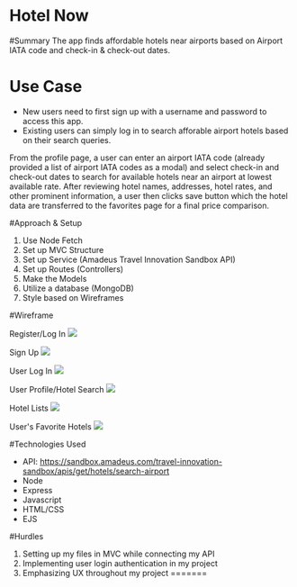 # Hotel Now

#Summary
The app finds affordable hotels near airports based on Airport IATA code and check-in & check-out dates.

# Use Case
- New users need to first sign up with a username and password to access this app.
- Existing users can simply log in to search afforable airport hotels based on their search queries.

From the profile page, a user can enter an airport IATA code (already provided a list of airport IATA codes as a modal) and select check-in and check-out dates to search for available hotels near an airport at lowest available rate. After reviewing hotel names, addresses, hotel rates, and other prominent information, a user then clicks save button which the hotel data are transferred to the favorites page for a final price comparison. 

#Approach & Setup
1. Use Node Fetch
2. Set up MVC Structure
3. Set up Service (Amadeus Travel Innovation Sandbox API)
4. Set up Routes (Controllers)
5. Make the Models
6. Utilize a database (MongoDB)
7. Style based on Wireframes

#Wireframe

Register/Log In
![](/image/login.png)

Sign Up
![](/image/signup.png)

User Log In
![](/image/userlogin.png)

User Profile/Hotel Search 
![](/image/profile.png)

Hotel Lists
![](/image/reallogin.png)

User's Favorite Hotels
![](/image/favorites.png)

#Technologies Used
- API: https://sandbox.amadeus.com/travel-innovation-sandbox/apis/get/hotels/search-airport
- Node
- Express
- Javascript
- HTML/CSS
- EJS

#Hurdles
1. Setting up my files in MVC while connecting my API
2. Implementing user login authentication in my project
3. Emphasizing UX throughout my project
=======

